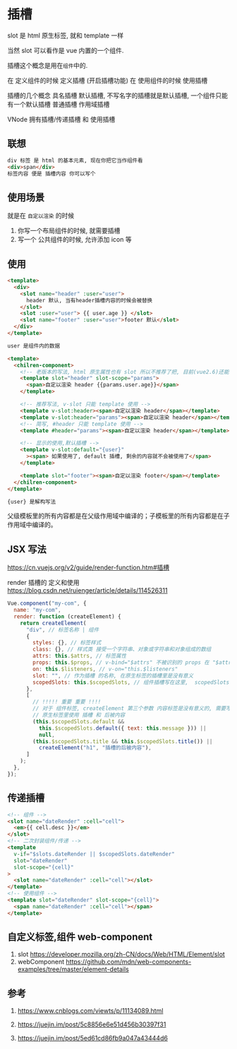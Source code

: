 # 插槽

slot 是 html 原生标签, 就和 template 一样

当然 slot 可以看作是 vue 内置的一个组件.

插槽这个概念是用在`组件`中的.

在 定义组件的时候 定义插槽 (开启插槽功能)
在 使用组件的时候 使用插槽

插槽的几个概念
具名插槽 默认插槽, 不写名字的插槽就是默认插槽, 一个组件只能有一个默认插槽
普通插槽 作用域插槽

VNode 拥有插槽/传递插槽 和 使用插槽

## 联想

```html
div 标签 是 html 的基本元素, 现在你把它当作组件看
<div>span</div>
标签内容 便是 插槽内容 你可以写个
```

## 使用场景

就是在 `自定以渲染` 的时候

1. 你写一个布局组件的时候, 就需要插槽
2. 写一个 公共组件的时候, 允许添加 icon 等

## 使用

```html chilren-component.vue
<template>
  <div>
    <slot name="header" :user="user">
      header 默认, 当有header插槽内容的时候会被替换
    </slot>
    <slot :user="user"> {{ user.age }} </slot>
    <slot name="footer" :user="user">footer 默认</slot>
  </div>
</template>

user 是组件内的数据
```

```html father-component.vue
<template>
  <chilren-component>
    <!-- 老版本的写法, html 原生属性也有 slot 所以不推荐了把, 目前(vue2.6)还能使用, 且 slot 可以用在 template 和其他标签 -->
    <template slot="header" slot-scope="params">
      <span>自定以渲染 header {{params.user.age}}</span>
    </template>

    <!-- 推荐写法, v-slot 只能 template 使用 -->
    <template v-slot:header><span>自定以渲染 header</span></template>
    <template v-slot:header="params"><span>自定以渲染 header</span></template>
    <!-- 简写, #header 只能 template 使用 -->
    <template #header="params"><span>自定以渲染 header</span></template>

    <!-- 显示的使用,默认插槽 -->
    <template v-slot:default="{user}"
      ><span> 如果使用了, default 插槽, 剩余的内容就不会被使用了</span>
    </template>

    <template slot="footer"><span>自定以渲染 footer</span></template>
  </chilren-component>
</template>

{user} 是解构写法
```

父级模板里的所有内容都是在父级作用域中编译的；子模板里的所有内容都是在子作用域中编译的。

## JSX 写法

https://cn.vuejs.org/v2/guide/render-function.htm#插槽

render 插槽的 定义和使用
https://blog.csdn.net/ruienger/article/details/114526311

```js
Vue.component("my-com", {
  name: "my-com",
  render: function (createElement) {
    return createElement(
      "div", // 标签名称 | 组件
      {
        styles: {}, // 标签样式
        class: {}, // 样式类 接受一个字符串、对象或字符串和对象组成的数组
        attrs: this.$attrs, // 标签属性
        props: this.$props, // v-bind="$attrs" 不被识别的 props 在 "$attrs 里
        on: this.$listeners, // v-on="this.$listeners"
        slot: "", // 作为插槽 的名称, 在原生标签的插槽里是没有意义
        scopedSlots: this.$scopedSlots, // 组件插槽写在这里,  scopedSlots 在原生 标签上是没有意义的
      },
      [
        // !!!!! 重要 重要 !!!!
        // 对于 组件标签, createElement 第三个参数 内容标签是没有意义的, 需要写在 scopedSlots 里面
        // 原生标签里使用 插槽 和 后被内容
        (this.$scopedSlots.default &&
          this.$scopedSlots.default({ text: this.message })) ||
          null,
        (this.$scopedSlots.title && this.$scopedSlots.title()) ||
          createElement("h1", "插槽的后被内容"),
      ]
    );
  },
});
```

## 传递插槽

```html
<!-- 组件 -->
<slot name="dateRender" :cell="cell">
  <em>{{ cell.desc }}</em>
</slot>
<!-- 二次封装组件/传递 -->
<template
  v-if="$slots.dateRender || $scopedSlots.dateRender"
  slot="dateRender"
  slot-scope="{cell}"
>
  <slot name="dateRender" :cell="cell"></slot>
</template>
<!-- 使用组件 -->
<template slot="dateRender" slot-scope="{cell}">
  <span name="dateRender" :cell="cell"></span>
</template>
```

## 自定义标签,组件 web-component

1. slot
   https://developer.mozilla.org/zh-CN/docs/Web/HTML/Element/slot
2. webComponent
   https://github.com/mdn/web-components-examples/tree/master/element-details

## 参考

1. https://www.cnblogs.com/viewts/p/11134089.html

2. https://juejin.im/post/5c8856e6e51d456b30397f31

3. https://juejin.im/post/5ed61cd86fb9a047a43444d6
